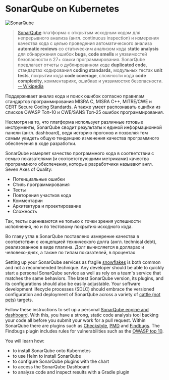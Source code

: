 # SonarQube on Kubernetes #

![SonarQube](/javajon/courses/kubernetes-pipelines/sonarqube/assets/sonarqube.png "Анализ кода с помощью SonarQube on Kubernetes.")

> [SonarQube](https://www.sonarqube.com)  платформа с открытым исходным кодом для непрерывного анализа (англ. continuous inspection) и измерения качества кода с целью проведения автоматического анализа **automatic reviews** со статическим анализом кода s**tatic analysis** для обнаружения ошибок **bugs**, **code smells** и уязвимостей безопасности в 27+ языки программирования. SonarQube предлагает отчеты о дублированном коде **duplicated code**, стандартах кодирования **coding standards,** модульных тестах **unit tests**, покрытии кода **code coverage**, сложности кода **code complexity**, комментариях, ошибках и уязвимостях безопасности.  [-- Wikipedia](https://en.wikipedia.org/wiki/sonarqube)

Поддерживает анализ кода и поиск ошибок согласно правилам стандартов программирования MISRA C, MISRA C++, MITRE/CWE и CERT Secure Coding Standards. А также умеет распознавать ошибки из списков OWASP Топ-10 и CWE/SANS Топ-25 ошибок программирования.

Несмотря на то, что платформа использует различные готовые инструменты, SonarQube сводит результаты к единой информационной панели (англ. dashboard), ведя историю прогонов и позволяя тем самым увидеть общую тенденцию изменения качества программного обеспечения в ходе разработки.

SonarQube измеряет качество программного кода в соответствии с семью показателями (и соответствующими метриками) качества программного обеспечения, которые разработчики называют англ. Seven Axes of Quality:

- Потенциальные ошибки
- Стиль программирования
- Тесты
- Повторения участков кода
- Комментарии
- Архитектура и проектирование
- Сложность

Так, тесты оцениваются не только с точки зрения успешности исполнения, но и по тестовому покрытию исходного кода.

Во главу угла в SonarQube поставлено измерение качества в соответствии с концепцией технического долга (англ. technical debt), реализованное в виде плагина. Долг вычисляется в долларах и человеко-днях, а также по типам показателей, в процентах

Setting up your SonarQube services as fragile [snowflakes](https://martinfowler.com/bliki/SnowflakeServer.html) is both common and not a recommended technique. Any developer should be able to quickly start a personal SonarQube service as well as rely on a team's service that matches the same behaviors. The latest SonarQube version, its plugins, and its configurations should also be easily adjustable. Your software development lifecycle processes (SDLC) should embrace the versioned configuration and deployment of SonarQube across a variety of [cattle (not pets)](http://cloudscaling.com/blog/cloud-computing/the-history-of-pets-vs-cattle/) targets.

Follow these instructions to set up a personal [SonarQube engine and dashboard](https://www.sonarqube.org). With this, you have a strong, static code analysis tool backing your code all before you submit your work for a pull request. Within SonarQube there are plugins such as [Checkstyle](http://checkstyle.sourceforge.net/), [PMD](https://pmd.github.io/) and [Findbugs](http://findbugs.sourceforge.net/). The Findbugs plugin includes rules for vulnerabilities such as the [OWASP top 10](http://find-sec-bugs.github.io).

You will learn how:

- to install SonarQube onto Kubernetes
- to use Helm to install SonarQube
- to configure SonarQube plugins with the chart
- to access the SonarQube Dashboard
- to analyze code and inspect results with a Gradle plugin
